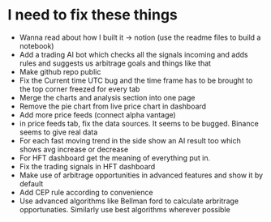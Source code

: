 # I need to fix these things

- Wanna read about how I built it -> notion (use the readme files to build a notebook)
- Add a trading AI bot which checks all the signals incoming and adds rules and suggests us arbitrage goals and things like that
- Make github repo public
- Fix the Current time UTC bug and the time frame has to be brought to the top corner freezed for every tab
- Merge the charts and analysis section into one page
- Remove the pie chart from live price chart in dashboard
- Add more price feeds (connect alpha vantage)
- in price feeds tab, fix the data sources. It seems to be bugged. Binance seems to give real data
- For each fast moving trend in the side show an AI result too which shows avg increase or decrease
- For HFT dashboard get the meaning of everything put in.
- Fix the trading signals in HFT dashboard
- Make use of arbitrage opportunities in advanced features and show it by default
- Add CEP rule according to convenience
- Use advanced algorithms like Bellman ford to calculate arbritrage opportunaties. Similarly use best algorithms wherever possible